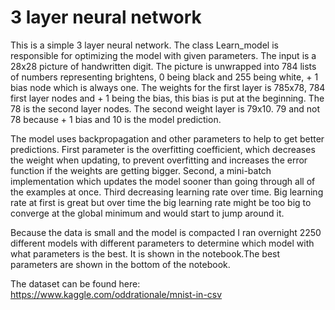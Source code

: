 # 3 layer neural network
This is a simple 3 layer neural network. The class Learn_model is responsible for optimizing the model with given parameters. The input is a 28x28 picture of handwritten digit. The picture is unwrapped into 784 lists of numbers representing brightens, 0 being black and 255 being white, + 1 bias node which is always one. The weights for the first layer is 785x78, 784 first layer nodes and + 1 being the bias, this bias is put at the beginning. The 78 is the second layer nodes. The second weight layer is 79x10. 79 and not 78 because + 1 bias and 10 is the model prediction.

The model uses backpropagation and other parameters to help to get better predictions. First parameter is the overfitting coefficient, which decreases the weight when updating, to prevent overfitting and increases the error function if the weights are getting bigger. Second, a mini-batch implementation which updates the model sooner than going through all of the examples at once. Third decreasing learning rate over time. Big learning rate at first is great but over time the big learning rate might be too big to converge at the global minimum and would start to jump around it.

Because the data is small and the model is compacted I ran overnight 2250 different models with different parameters to determine which model with what parameters is the best. It is shown in the notebook.The best parameters are shown in the bottom of the notebook.

The dataset can be found here: https://www.kaggle.com/oddrationale/mnist-in-csv
